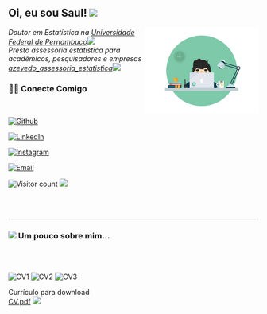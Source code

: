 <h2> Oi, eu sou Saul! <img src="https://media.giphy.com/media/mGcNjsfWAjY5AEZNw6/giphy.gif" width="50"></h2>
<img align='right' src="https://github.com/nirala69/nirala69/blob/master/70804f7e25b11f29db904f2fa7b4cd9d.gif" width="230">
<p><em>Doutor em Estatística na <a href="https://www.ufpe.br/">Universidade Federal de Pernambuco</a><img src="https://media.giphy.com/media/fYSnHlufseco8Fh93Z/giphy.gif" width="30"></br>Presto assessoria estatística para acadêmicos, pesquisadores e empresas <a href="https://www.instagram.com/azevedo_assessoria_estatistica/"> azevedo_assessoria_estatistica</a><img src="https://media.giphy.com/media/WUlplcMpOCEmTGBtBW/giphy.gif" width="30"> 
</em></p>





<h3> 🤝🏻 Conecte Comigo</h3>

<br>
<p align="center">

[![Github](https://img.shields.io/badge/-Github-000?style=flat&logo=Github&logoColor=white)](https://github.com/StunKnife)

<a href="https://www.linkedin.com/in/saul-de-azev%C3%AAdo-souza-77b45020b/"><img alt="LinkedIn" src="https://img.shields.io/badge/LinkedIn-Saul de A. Souza-blue?style=flat-square&logo=linkedin"></a>

<a href="https://www.instagram.com/azevedo_assessoria_estatistica/"><img alt="Instagram" src="https://img.shields.io/badge/Instagram-Azevêdo Assessoria Estatística-black?style=flat-square&logo=instagram"></a>

<a href="mailto:azevedo_assessoria_estatistica@gmail.com"><img alt="Email" src="https://img.shields.io/badge/Email-azevedo_assessoria_estatistica@gmail.com-blue?style=flat-square&logo=gmail"></a>


</p>


![Visitor count](https://visitor-badge.laobi.icu/badge?page_id=StunKnife.StunKnife)   <img src="https://media.giphy.com/media/dxn6fRlTIShoeBr69N/giphy.gif" width="30">

<br><br>


<hr>


### <img src="https://media.giphy.com/media/VgCDAzcKvsR6OM0uWg/giphy.gif" width="50"> Um pouco sobre mim...  

<br><br>

![CV1](https://user-images.githubusercontent.com/87357756/131290989-780417d1-dc92-4048-afcc-1f6188165fdf.jpg)
![CV2](https://user-images.githubusercontent.com/87357756/131290993-8960b306-aaa9-4cfa-bcd3-0e5f309e5398.jpg)
![CV3](https://user-images.githubusercontent.com/87357756/131290997-b7fe95fd-d0bd-4671-9c4e-eaefe5472692.jpg)

Currículo para download<br>[CV.pdf](https://github.com/StunKnife/CVS/files/7074734/CV.pdf)
<img src="https://media.giphy.com/media/12oufCB0MyZ1Go/giphy.gif" width="50">
